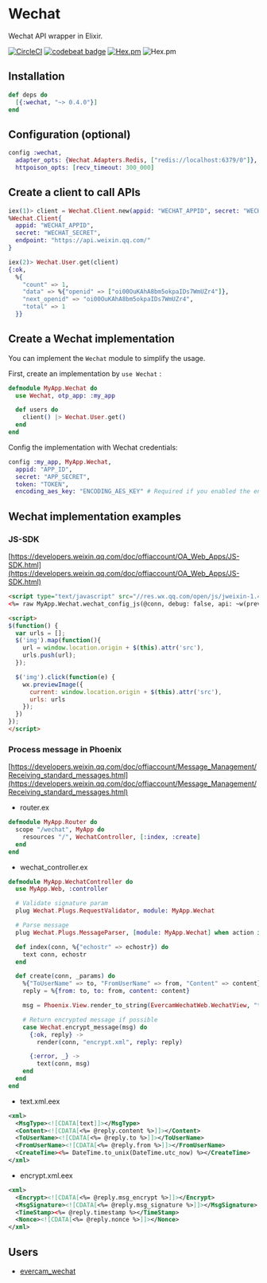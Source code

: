 # Wechat
Wechat API wrapper in Elixir.

[![CircleCI](https://circleci.com/gh/elixir-wechat/wechat.svg?style=svg)](https://circleci.com/gh/elixir-wechat/wechat)
[![codebeat badge](https://codebeat.co/badges/64e7b266-e8f7-428c-8ab1-22a7bf64116a)](https://codebeat.co/projects/github-com-elixir-wechat-wechat-master)
[![Hex.pm](https://img.shields.io/hexpm/v/wechat.svg)](https://hex.pm/packages/wechat)
![Hex.pm](https://img.shields.io/hexpm/dt/wechat.svg)

## Installation

```elixir
def deps do
  [{:wechat, "~> 0.4.0"}]
end
```

## Configuration (optional)

```elixir
config :wechat,
  adapter_opts: {Wechat.Adapters.Redis, ["redis://localhost:6379/0"]},
  httpoison_opts: [recv_timeout: 300_000]
```

## Create a client to call APIs

```elixir
iex(1)> client = Wechat.Client.new(appid: "WECHAT_APPID", secret: "WECHAT_SECRET")
%Wechat.Client{
  appid: "WECHAT_APPID",
  secret: "WECHAT_SECRET",
  endpoint: "https://api.weixin.qq.com/"
}

iex(2)> Wechat.User.get(client)
{:ok,
  %{
    "count" => 1,
    "data" => %{"openid" => ["oi00OuKAhA8bm5okpaIDs7WmUZr4"]},
    "next_openid" => "oi00OuKAhA8bm5okpaIDs7WmUZr4",
    "total" => 1
  }}
```

## Create a Wechat implementation

You can implement the `Wechat` module to simplify the usage.

First, create an implementation by `use Wechat` :

```elixir
defmodule MyApp.Wechat do
  use Wechat, otp_app: :my_app

  def users do
    client() |> Wechat.User.get()
  end
end
```

Config the implementation with Wechat credentials:

```elixir
config :my_app, MyApp.Wechat,
  appid: "APP_ID",
  secret: "APP_SECRET",
  token: "TOKEN",
  encoding_aes_key: "ENCODING_AES_KEY" # Required if you enabled the encrypt mode
```

## Wechat implementation examples

### JS-SDK

[https://developers.weixin.qq.com/doc/offiaccount/OA_Web_Apps/JS-SDK.html](https://developers.weixin.qq.com/doc/offiaccount/OA_Web_Apps/JS-SDK.html)

```html
<script type="text/javascript" src="//res.wx.qq.com/open/js/jweixin-1.4.0.js"></script>
<%= raw MyApp.Wechat.wechat_config_js(@conn, debug: false, api: ~w(previewImage closeWindow)) %>

<script>
$(function() {
  var urls = [];
  $('img').map(function(){
    url = window.location.origin + $(this).attr('src'),
    urls.push(url);
  });

  $('img').click(function(e) {
    wx.previewImage({
      current: window.location.origin + $(this).attr('src'),
      urls: urls
    });
  })
});
</script>
```

### Process message in Phoenix

[https://developers.weixin.qq.com/doc/offiaccount/Message_Management/Receiving_standard_messages.html](https://developers.weixin.qq.com/doc/offiaccount/Message_Management/Receiving_standard_messages.html)

- router.ex

```elixir
defmodule MyApp.Router do
  scope "/wechat", MyApp do
    resources "/", WechatController, [:index, :create]
  end
end
```

- wechat_controller.ex

```elixir
defmodule MyApp.WechatController do
  use MyApp.Web, :controller

  # Validate signature param
  plug Wechat.Plugs.RequestValidator, module: MyApp.Wechat

  # Parse message
  plug Wechat.Plugs.MessageParser, [module: MyApp.Wechat] when action in [:create]

  def index(conn, %{"echostr" => echostr}) do
    text conn, echostr
  end

  def create(conn, _params) do
    %{"ToUserName" => to, "FromUserName" => from, "Content" => content} = conn.body_params
    reply = %{from: to, to: from, content: content}

    msg = Phoenix.View.render_to_string(EvercamWechatWeb.WechatView, "text.xml", reply: reply)

    # Return encrypted message if possible
    case Wechat.encrypt_message(msg) do
      {:ok, reply} ->
        render(conn, "encrypt.xml", reply: reply)

      {:error, _} ->
        text(conn, msg)
    end
  end
end
```

- text.xml.eex

```xml
<xml>
  <MsgType><![CDATA[text]]></MsgType>
  <Content><![CDATA[<%= @reply.content %>]]></Content>
  <ToUserName><![CDATA[<%= @reply.to %>]]></ToUserName>
  <FromUserName><![CDATA[<%= @reply.from %>]]></FromUserName>
  <CreateTime><%= DateTime.to_unix(DateTime.utc_now) %></CreateTime>
</xml>
```

- encrypt.xml.eex

```xml
<xml>
  <Encrypt><![CDATA[<%= @reply.msg_encrypt %>]]></Encrypt>
  <MsgSignature><![CDATA[<%= @reply.msg_signature %>]]></MsgSignature>
  <TimeStamp><%= @reply.timestamp %></TimeStamp>
  <Nonce><![CDATA[<%= @reply.nonce %>]]></Nonce>
</xml>
```

## Users

* [evercam_wechat](https://github.com/evercam/evercam_wechat)
